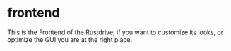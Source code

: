 # frontend

This is the Frontend of the Rustdrive, if you want to customize its looks, or optimize the GUI you are at the right place.